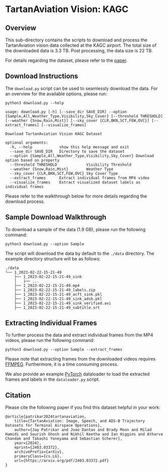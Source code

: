 # TartanAviation Vision: KAGC

## Overview

This sub-directory contains the scripts to download and process the TartanAviation vision data collected at the KAGC airport. The total size of the downloaded data is 3.3 TB. Post processing, the data size is 22 TB.

For details regarding the dataset, please refer to the [paper](http://arxiv.org/abs/2403.03372).

## Download Instructions

The `download.py` script can be used to seamlessly download the data. For an overview for the available options, please run:

```
python3 download.py --help
```

```output
usage: download.py [-h] [--save_dir SAVE_DIR] --option {Sample,All,Weather_Type,Visibility,Sky_Cover} [--threshold THRESHOLD] [--weather {Snow,Rain,Mist}] [--sky_cover {CLR,BKN,SCT,FEW,OVC}] [--extract_frames] [--visualize_frames]

Download TartanAviation Vision KAGC Dataset

optional arguments:
  -h, --help            show this help message and exit
  --save_dir SAVE_DIR   Directory to save the dataset
  --option {Sample,All,Weather_Type,Visibility,Sky_Cover} Download option based on property
  --threshold THRESHOLD             Visibility Threshold
  --weather {Snow,Rain,Mist}        Weather Type
  --sky_cover {CLR,BKN,SCT,FEW,OVC} Sky Cover Type
  --extract_frames      Extract individual frames from MP4 video
  --visualize_frames    Extract visualized dataset labels as individual frames
```

Please refer to the walkthrough below for more details regarding the download process.

## Sample Download Walkthrough

To download a sample of the data (1.9 GB), please run the following command:

```
python3 download.py --option Sample
```

The script will download the data by default to the `./data` directory. The example directory structure will be as follows:

```
./data
└── 1_2023-02-22-15-21-49
    ├── 1_2023-02-22-15-21-49_sink
    │   ├── ...
    ├── 1_2023-02-22-15-21-49.mp4
    ├── 1_2023-02-22-15-21-49_labels.zip
    ├── 1_2023-02-22-15-21-49_acft_sink.pkl
    ├── 1_2023-02-22-15-21-49_sink_adsb.pkl
    ├── 1_2023-02-22-15-21-49_sink_verified.avi
    ├── 1_2023-02-22-15-21-49_subtitle.srt
```

## Extracting Individual Frames

To further process the data and extract individual frames from the MP4 videos, please run the following command:

```
python3 download.py --option Sample --extract_frames
```

Please note that extracting frames from the downloaded videos requires [FFMPEG](https://ffmpeg.org/). Furthermore, it is a time consuming process.

We also provide an example [PyTorch](https://pytorch.org/get-started/locally/) dataloader to load the extracted frames and labels in the `dataloader.py` script.

## Citation

Please cite the following paper if you find this dataset helpful in your work:

```
@article{patrikar2024tartanaviation,
	title={TartanAviation: Image, Speech, and ADS-B Trajectory Datasets for Terminal Airspace Operations}, 
	author={Jay Patrikar and Joao Dantas and Brady Moon and Milad Hamidi and Sourish Ghosh and Nikhil Keetha and Ian Higgins and Atharva Chandak and Takashi Yoneyama and Sebastian Scherer},
	year={2024},
	eprint={2403.03372},
	archivePrefix={arXiv},
	primaryClass={cs.LG},
	url={https://arxiv.org/pdf/2403.03372.pdf}
}
```